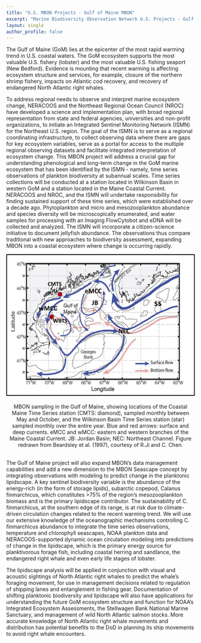 ```yaml
---
title: "U.S. MBON Projects - Gulf of Maine MBON"
excerpt: "Marine Biodiversity Observation Network U.S. Projects - Gulf of Maine MBON"
layout: single
author_profile: false
---
```


The Gulf of Maine (GoM) lies at the epicenter of the most rapid warming trend in U.S. coastal
waters. The GoM ecosystem supports the most valuable U.S. fishery (lobster) and the most valuable U.S. fishing seaport (New Bedford). Evidence is mounting that recent warming is affecting ecosystem structure and services, for example, closure of the northern shrimp fishery, impacts on Atlantic cod recovery, and recovery of endangered North Atlantic right whales. 

To address regional needs to observe and interpret marine ecosystem change, NERACOOS and the Northeast Regional Ocean Council (NROC) have developed a science and implementation plan, with broad regional representation from state and federal agencies, universities and non-profit organizations, to initiate an Integrated Sentinel Monitoring Network (ISMN) for the Northeast U.S. region. The goal of the ISMN is to serve as a regional coordinating infrastructure, to collect observing data where there are gaps for key ecosystem variables, serve as a portal for access to the multiple regional observing datasets and facilitate integrated interpretation of ecosystem change. This MBON project will address a crucial gap for understanding phenological and long-term change in the GoM marine ecosystem that has been identified by the ISMN - namely, time series observations of plankton biodiversity at subannual scales. Time series collections will be conducted at a station located in Wilkinson Basin in western GoM and a station located in the Maine Coastal Current. NERACOOS and NROC, and the ISMN will undertake responsibility for finding sustained support of these time series, which were established over a decade ago. Phytoplankton and micro and mesozooplankton abundance and species diversity will be microscopically enumerated, and water samples for processing with an Imaging FlowCytobot and eDNA will be collected and analyzed. The ISMN will incorporate a citizen-science initiative to document jellyfish abundance. The observations thus compare traditional with new approaches to biodiversity assessment, expanding MBON into a coastal ecosystem where change is occurring rapidly.  

<div align="center"><img src="/images/gommbon-map.jpg" alt="Gulf of Maine MBON Map"></div><br>
<div align="center"><span class="small">MBON sampling in the Gulf of Maine, showing locations of the Coastal Maine Time Series station (CMTS: diamond), sampled monthly between May and October, and the Wilkinson Basin Time Series station (star) sampled monthly over the entire year.  Blue and red arrows: surface and deep currents. eMCC and wMCC: eastern and western branches of the Maine Coastal Current. JB: Jordan Basin; NEC: Northeast Channel.  Figure redrawn from Beardsley et al. (1997), courtesy of R.Ji and C. Chen.</span></div><br>

The Gulf of Maine project will also expand MBON’s data management capabilities and add a new dimension to the MBON Seascape concept by integrating observations with modeling to predict change in the planktonic lipidscape. A key sentinel biodiversity variable is the abundance of the energy-rich (in the form of storage lipids), subarctic copepod, Calanus finmarchicus, which constitutes >75% of the region’s mesozooplankton biomass and is the primary lipidscape contributor. The sustainability of C. finmarchicus, at the southern edge of its range, is at risk due to climate-driven circulation changes related to the recent warming trend. We will use our extensive knowledge of the oceanographic mechanisms controlling C. finmarchicus abundance to integrate the time series observations, temperature and chlorophyll seascapes, NOAA plankton data and NERACOOS-supported dynamic ocean circulation modeling into predictions of change in the lipidscape, which is the primary energy source for planktivorous forage fish, including coastal herring and sandlance, the endangered right whale and even early life stages of lobster.

The lipidscape analysis will be applied in conjunction with visual and acoustic sightings of North Atlantic right whales to predict the whale’s foraging movement, for use in management decisions related to regulation of shipping lanes and entanglement in fishing gear. Documentation of shifting planktonic biodiversity and lipidscape will also have applications for understanding the future GoM ecosystem structure and function for NOAA’s Integrated Ecosystem Assessments, the Stellwagen Bank National Marine Sanctuary, and management of wild North Atlantic salmon stocks. More accurate knowledge of North Atlantic right whale movements and distribution has potential benefits to the DoD in planning its ship movements to avoid right whale encounters.
